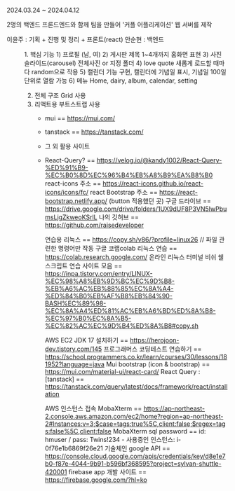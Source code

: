 2024.03.24 ~ 2024.04.12

2명의 백엔드 프론드엔드와 함께 
팀을 만들어 '커플 어플리케이션' 웹 서버를 제작

이윤주 : 기획 + 진행 및 정리 + 프론트(react)
안순현 : 백엔드

<Menu>
1. 핵심 기능
  1) 프로필 (남, 여)
  2) 게시판 제목 1~4개까지 홈화면 표현
  3) 사진 슬라이드(carousel) 전체사진 or 지정 폴더
  4) love quote 새롭게 로드할 때마다 random으로 작용
  5) 캘린더 기능 구현, 캘린더에 기념일 표시, 기념일 100일 단위로 열람 가능
  6) 메뉴 Home, dairy, album, calendar, setting

2. 전체 구조 Grid 사용
3. 리액트용 부트스트랩 사용
    - mui == https://mui.com/
    - tanstack == https://tanstack.com/
  
    - 그 외 활용 사이트
    - React-Query? == https://velog.io/@kandy1002/React-Query-%ED%91%B9-%EC%B0%8D%EC%96%B4%EB%A8%B9%EA%B8%B0
      react-icons 주소 == https://react-icons.github.io/react-icons/icons/fc/
      react Bootstrap 주소 == https://react-bootstrap.netlify.app/ (button 적용했던 곳)
      구글 드라이브 == https://drive.google.com/drive/folders/1UX9dUF8P3VN5IwPbumsLjgZkweoKSrlL
      나의 깃허브 == https://github.com/raisedeveloper
      
      연습용 리눅스 == https://copy.sh/v86/?profile=linux26 	// 파일 관련한 명령어만 작동
      구글 코랩colab 리눅스 연습 == https://colab.research.google.com/
      온라인 리눅스 터미널 비쉬 쉘 스크립트 연습 사이트 모음 == https://inpa.tistory.com/entry/LINUX-%EC%98%A8%EB%9D%BC%EC%9D%B8-%EB%A6%AC%EB%88%85%EC%8A%A4-%ED%84%B0%EB%AF%B8%EB%84%90-BASH%EC%89%98-%EC%8A%A4%ED%81%AC%EB%A6%BD%ED%8A%B8-%EC%97%B0%EC%8A%B5-%EC%82%AC%EC%9D%B4%ED%8A%B8#copy.sh
      
      AWS EC2 JDK 17 설치하기 == https://herojoon-dev.tistory.com/145
      프로그래머스 코딩테스트 연습하기 == https://school.programmers.co.kr/learn/courses/30/lessons/181952?language=java
      Mui bootstrap (icon & bootstrap) == https://mui.com/material-ui/react-card/
      React Query : [tanstack] == https://tanstack.com/query/latest/docs/framework/react/installation
      
      AWS 인스턴스 접속 MobaXterm == https://ap-northeast-2.console.aws.amazon.com/ec2/home?region=ap-northeast-2#Instances:v=3;$case=tags:true%5C,client:false;$regex=tags:false%5C,client:false
      MobaXterm sql password == id: hmuser / pass: Twins!234 - 사용중인 인스턴스: i-0f76e1b6869f26e21
      기술체인
      google API == https://console.cloud.google.com/apis/credentials/key/d8e1e7b0-f87e-4044-9b91-b596bf368595?project=sylvan-shuttle-420001
      firebase app 개발 사이트 == https://firebase.google.com/?hl=ko
